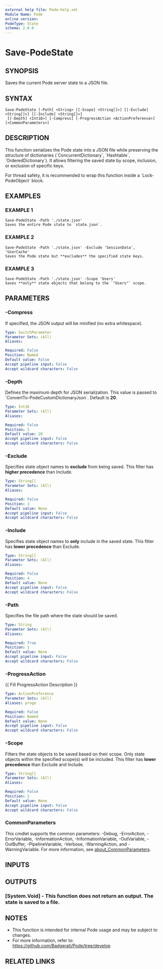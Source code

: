 ```yaml
---
external help file: Pode-help.xml
Module Name: Pode
online version:
PodeType: State
schema: 2.0.0
---
```


# Save-PodeState

## SYNOPSIS
Saves the current Pode server state to a JSON file.

## SYNTAX

```
Save-PodeState [-Path] <String> [[-Scope] <String[]>] [[-Exclude] <String[]>] [[-Include] <String[]>]
 [[-Depth] <Int16>] [-Compress] [-ProgressAction <ActionPreference>] [<CommonParameters>]
```

## DESCRIPTION
This function serializes the Pode state into a JSON file while preserving the structure
of dictionaries (\`ConcurrentDictionary\`, \`Hashtable\`, \`OrderedDictionary\`).
It allows
filtering the saved state by scope, inclusion, or exclusion of specific keys.

For thread safety, it is recommended to wrap this function inside a \`Lock-PodeObject\` block.

## EXAMPLES

### EXAMPLE 1
```
Save-PodeState -Path './state.json'
Saves the entire Pode state to `state.json`.
```

### EXAMPLE 2
```
Save-PodeState -Path './state.json' -Exclude 'SessionData', 'UserCache'
Saves the Pode state but **excludes** the specified state keys.
```

### EXAMPLE 3
```
Save-PodeState -Path './state.json' -Scope 'Users'
Saves **only** state objects that belong to the `"Users"` scope.
```

## PARAMETERS

### -Compress
If specified, the JSON output will be minified (no extra whitespace).

```yaml
Type: SwitchParameter
Parameter Sets: (All)
Aliases:

Required: False
Position: Named
Default value: False
Accept pipeline input: False
Accept wildcard characters: False
```

### -Depth
Defines the maximum depth for JSON serialization.
This value is passed to \`ConvertTo-PodeCustomDictionaryJson\`.
Default is **20**.

```yaml
Type: Int16
Parameter Sets: (All)
Aliases:

Required: False
Position: 5
Default value: 20
Accept pipeline input: False
Accept wildcard characters: False
```

### -Exclude
Specifies state object names to **exclude** from being saved.
This filter has **higher precedence** than Include.

```yaml
Type: String[]
Parameter Sets: (All)
Aliases:

Required: False
Position: 3
Default value: None
Accept pipeline input: False
Accept wildcard characters: False
```

### -Include
Specifies state object names to **only** include in the saved state.
This filter has **lower precedence** than Exclude.

```yaml
Type: String[]
Parameter Sets: (All)
Aliases:

Required: False
Position: 4
Default value: None
Accept pipeline input: False
Accept wildcard characters: False
```

### -Path
Specifies the file path where the state should be saved.

```yaml
Type: String
Parameter Sets: (All)
Aliases:

Required: True
Position: 1
Default value: None
Accept pipeline input: False
Accept wildcard characters: False
```

### -ProgressAction
{{ Fill ProgressAction Description }}

```yaml
Type: ActionPreference
Parameter Sets: (All)
Aliases: proga

Required: False
Position: Named
Default value: None
Accept pipeline input: False
Accept wildcard characters: False
```

### -Scope
Filters the state objects to be saved based on their scope.
Only state objects within the specified scope(s) will be included.
This filter has **lower precedence** than Exclude and Include.

```yaml
Type: String[]
Parameter Sets: (All)
Aliases:

Required: False
Position: 2
Default value: None
Accept pipeline input: False
Accept wildcard characters: False
```

### CommonParameters
This cmdlet supports the common parameters: -Debug, -ErrorAction, -ErrorVariable, -InformationAction, -InformationVariable, -OutVariable, -OutBuffer, -PipelineVariable, -Verbose, -WarningAction, and -WarningVariable. For more information, see [about_CommonParameters](http://go.microsoft.com/fwlink/?LinkID=113216).

## INPUTS

## OUTPUTS

### [System.Void] - This function does not return an output. The state is saved to a file.
## NOTES
- This function is intended for internal Pode usage and may be subject to changes.
- For more information, refer to: https://github.com/Badgerati/Pode/tree/develop

## RELATED LINKS
